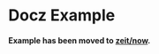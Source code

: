 # Docz Example

#### Example has been moved to [zeit/now](https://github.com/zeit/now/tree/master/examples/docz).
